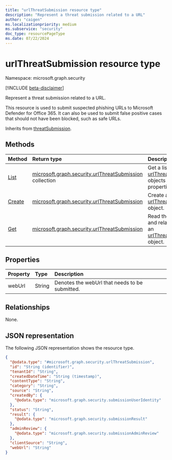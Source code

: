 ```yaml
---
title: "urlThreatSubmission resource type"
description: "Represent a threat submission related to a URL"
author: "caigen"
ms.localizationpriority: medium
ms.subservice: "security"
doc_type: resourcePageType
ms.date: 07/22/2024
---
```


# urlThreatSubmission resource type

Namespace: microsoft.graph.security

[!INCLUDE [beta-disclaimer](../../includes/beta-disclaimer.md)]

Represent a threat submission related to a URL.

This resource is used to submit suspected phishing URLs to Microsoft Defender for Office 365. It can also be used to submit false positive cases that should not have been blocked, such as safe URLs.

Inherits from [threatSubmission](../resources/security-threatsubmission.md).

## Methods
|Method|Return type|Description|
|:---|:---|:---|
|[List](../api/security-urlthreatsubmission-list.md)|[microsoft.graph.security.urlThreatSubmission](../resources/security-urlthreatsubmission.md) collection|Get a list of the [urlThreatSubmission](../resources/security-urlthreatsubmission.md) objects and their properties.|
|[Create](../api/security-urlthreatsubmission-post-urlthreats.md)|[microsoft.graph.security.urlThreatSubmission](../resources/security-urlthreatsubmission.md)|Create a new [urlThreatSubmission](../resources/security-urlthreatsubmission.md) object.|
|[Get](../api/security-urlthreatsubmission-get.md)|[microsoft.graph.security.urlThreatSubmission](../resources/security-urlthreatsubmission.md)|Read the properties and relationships of an [urlThreatSubmission](../resources/security-urlthreatsubmission.md) object.|

## Properties
| Property | Type   | Description                 |
|:---------|:-------|:----------------------------|
| webUrl   | String | Denotes the webUrl that needs to be submitted. |

## Relationships
None.

## JSON representation
The following JSON representation shows the resource type.
<!-- {
  "blockType": "resource",
  "keyProperty": "id",
  "@odata.type": "microsoft.graph.security.urlThreatSubmission",
  "baseType": "microsoft.graph.security.threatSubmission",
  "openType": false
}
-->
``` json
{
  "@odata.type": "#microsoft.graph.security.urlThreatSubmission",
  "id": "String (identifier)",
  "tenantId": "String",
  "createdDateTime": "String (timestamp)",
  "contentType": "String",
  "category": "String",
  "source": "String",
  "createdBy": {
    "@odata.type": "microsoft.graph.security.submissionUserIdentity"
  },
  "status": "String",
  "result": {
    "@odata.type": "microsoft.graph.security.submissionResult"
  },
  "adminReview": {
    "@odata.type": "microsoft.graph.security.submissionAdminReview"
  },
  "clientSource": "String",
  "webUrl": "String"
}
```

